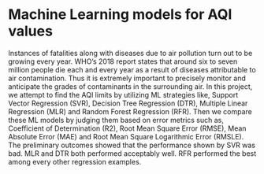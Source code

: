# Machine Learning models for AQI values

Instances of fatalities along with diseases due to air pollution turn out to be growing every year. WHO’s 2018 report states that around six to seven million people die each and every year as a result of diseases attributable to air contamination. Thus it is extremely important to precisely monitor and anticipate the grades of contaminants in the surrounding air. In this project, we attempt to find the AQI limits by utilizing ML strategies like, Support Vector Regression (SVR), Decision Tree Regression (DTR), Multiple Linear Regression (MLR) and Random Forest Regression (RFR). Then we compare these ML models by judging them based on error metrics such as, Coefficient of Determination (R2), Root Mean Square Error (RMSE), Mean Absolute Error (MAE) and Root Mean Square Logarithmic Error (RMSLE). The preliminary outcomes showed that the performance shown by SVR was bad. MLR and DTR both performed acceptably well. RFR performed the best among every other regression examples.
